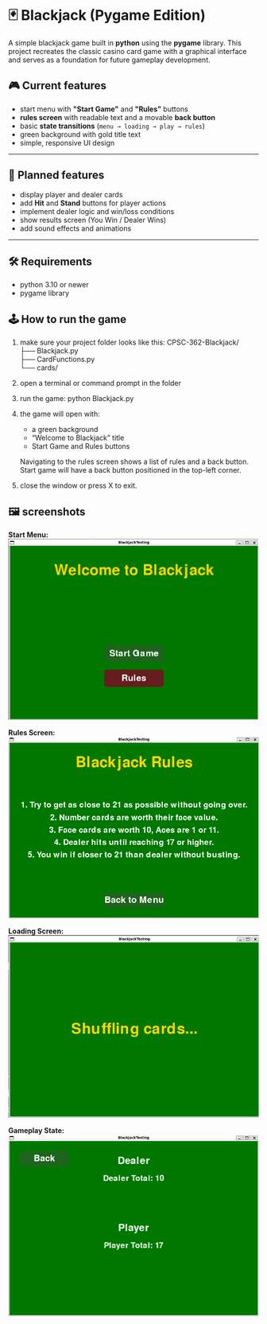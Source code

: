 # 🃏 Blackjack (Pygame Edition)

A simple blackjack game built in **python** using the **pygame** library.
This project recreates the classic casino card game with a graphical interface and serves as a foundation for future gameplay development.

## 🎮 Current features
- start menu with **"Start Game"** and **"Rules"** buttons  
- **rules screen** with readable text and a movable **back button**  
- basic **state transitions** (`menu → loading → play → rules`)  
- green background with gold title text  
- simple, responsive UI design 

---

## 🧩 Planned features
- display player and dealer cards  
- add **Hit** and **Stand** buttons for player actions  
- implement dealer logic and win/loss conditions  
- show results screen (You Win / Dealer Wins)  
- add sound effects and animations  

---

## 🛠️ Requirements
- python 3.10 or newer  
- pygame library  

## 🕹️ How to run the game

1. make sure your project folder looks like this:
   CPSC-362-Blackjack/  
   ├── Blackjack.py  
   ├── CardFunctions.py  
   └── cards/

2. open a terminal or command prompt in the folder

3. run the game:
   python Blackjack.py

4. the game will open with:
   - a green background  
   - “Welcome to Blackjack” title  
   - Start Game and Rules buttons  

   Navigating to the rules screen shows a list of rules and a back button.  
   Start game will have a back button positioned in the top-left corner.

5. close the window or press X to exit.  

## 🖼️ screenshots

**Start Menu:**  
![Start Menu](Game_Screenshot/menu.png)

**Rules Screen:**  
![Rules Screen](Game_Screenshot/rules.png)

**Loading Screen:** 
![Rules Screen](Game_Screenshot/loading.png)


**Gameplay State:**  
![Gameplay Screen](Game_Screenshot/playstate.png)